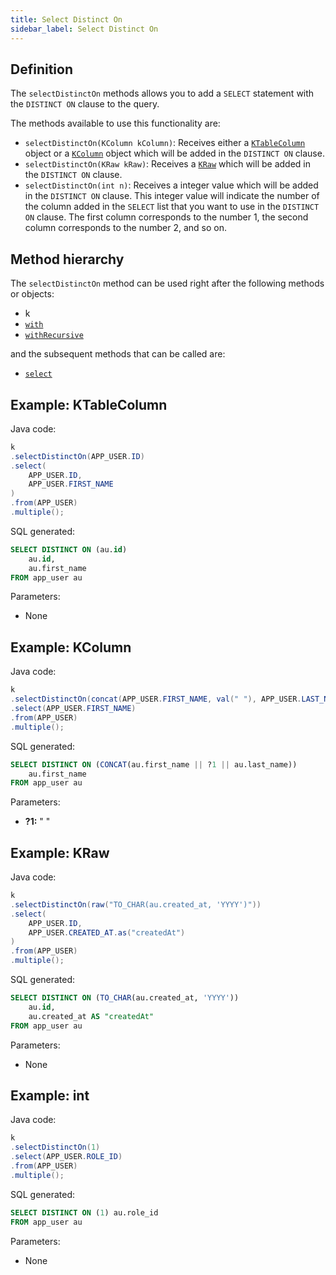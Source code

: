 ```yaml
---
title: Select Distinct On
sidebar_label: Select Distinct On
---
```


## Definition

The `selectDistinctOn` methods allows you to add a `SELECT` statement with the `DISTINCT ON` clause to the query.

The methods available to use this functionality are:

- `selectDistinctOn(KColumn kColumn)`: Receives either a [`KTableColumn`](/docs/select-statement/clauses/select/introduction#1-ktablecolumn) object or a [`KColumn`](/docs/select-statement/clauses/select/introduction#2-kcolumn) object which will be added in the `DISTINCT ON` clause.
- `selectDistinctOn(KRaw kRaw)`: Receives a [`KRaw`](/docs/select-statement/clauses/select/introduction#7-kraw) which will be added in the `DISTINCT ON` clause.
- `selectDistinctOn(int n)`: Receives a integer value which will be added in the `DISTINCT ON` clause. This integer value will indicate the number of the column added in the `SELECT` list that you want to use in the `DISTINCT ON` clause. The first column corresponds to the number 1, the second column corresponds to the number 2, and so on.

## Method hierarchy

The `selectDistinctOn` method can be used right after the following methods or objects:

- k
- [`with`](/docs/select-statement/clauses/with)
- [`withRecursive`](/docs/select-statement/clauses/with)

and the subsequent methods that can be called are:

- [`select`](/docs/select-statement/clauses/select/)

## Example: KTableColumn

Java code:

```java
k
.selectDistinctOn(APP_USER.ID)
.select(
    APP_USER.ID,
    APP_USER.FIRST_NAME
)
.from(APP_USER)
.multiple();
```

SQL generated:

```sql showLineNumbers
SELECT DISTINCT ON (au.id)
    au.id,
    au.first_name
FROM app_user au
```

Parameters:

- None

## Example: KColumn

Java code:

```java
k
.selectDistinctOn(concat(APP_USER.FIRST_NAME, val(" "), APP_USER.LAST_NAME))
.select(APP_USER.FIRST_NAME)
.from(APP_USER)
.multiple();
```

SQL generated:

```sql showLineNumbers
SELECT DISTINCT ON (CONCAT(au.first_name || ?1 || au.last_name))
    au.first_name
FROM app_user au
```

Parameters:

- **?1:** " "

## Example: KRaw

Java code:

```java
k
.selectDistinctOn(raw("TO_CHAR(au.created_at, 'YYYY')"))
.select(
    APP_USER.ID,
    APP_USER.CREATED_AT.as("createdAt")
)
.from(APP_USER)
.multiple();
```

SQL generated:

```sql showLineNumbers
SELECT DISTINCT ON (TO_CHAR(au.created_at, 'YYYY'))
    au.id,
    au.created_at AS "createdAt"
FROM app_user au
```

Parameters:

- None

## Example: int

Java code:

```java
k
.selectDistinctOn(1)
.select(APP_USER.ROLE_ID)
.from(APP_USER)
.multiple();
```

SQL generated:

```sql showLineNumbers
SELECT DISTINCT ON (1) au.role_id
FROM app_user au
```

Parameters:

- None